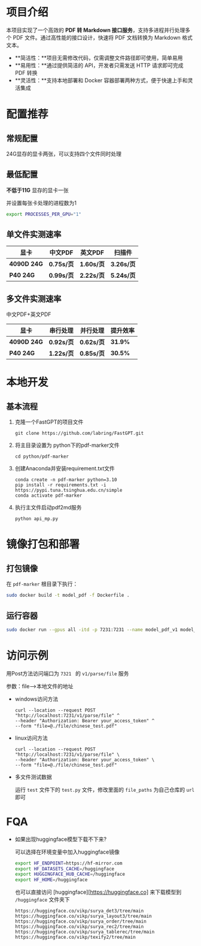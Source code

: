 # 项目介绍

本项目实现了一个高效的 **PDF 转 Markdown 接口服务**，支持多进程并行处理多个 PDF 文件。通过高性能的接口设计，快速将 PDF 文档转换为 Markdown 格式文本。

- **简洁性：**项目无需修改代码，仅需调整文件路径即可使用，简单易用
- **易用性：**通过提供简洁的 API，开发者只需发送 HTTP 请求即可完成 PDF 转换
- **灵活性：**支持本地部署和 Docker 容器部署两种方式，便于快速上手和灵活集成

# 配置推荐

## 常规配置

24G显存的显卡两张，可以支持四个文件同时处理

## 最低配置

**不低于11G** 显存的显卡一张

并设置每张卡处理的进程数为1

```bash
export PROCESSES_PER_GPU="1"
```

## 单文件实测速率

| 显卡          | 中文PDF      | 英文PDF      | 扫描件       |
| ------------- | ------------ | ------------ | ------------ |
| **4090D 24G** | **0.75s/页** | **1.60s/页** | **3.26s/页** |
| **P40 24G**   | **0.99s/页** | **2.22s/页** | **5.24s/页** |

## 多文件实测速率

中文PDF+英文PDF

| 显卡          | 串行处理     | 并行处理     | 提升效率  |
| ------------- | ------------ | ------------ | --------- |
| **4090D 24G** | **0.92s/页** | **0.62s/页** | **31.9%** |
| **P40 24G**   | **1.22s/页** | **0.85s/页** | **30.5%** |

# 本地开发

## 基本流程

1. 克隆一个FastGPT的项目文件

   ```
   git clone https://github.com/labring/FastGPT.git
   ```

2. 将主目录设置为 python下的pdf-marker文件

   ```
   cd python/pdf-marker
   ```

3. 创建Anaconda并安装requirement.txt文件

   ```
   conda create -n pdf-marker python=3.10
   pip install -r requirements.txt -i https://pypi.tuna.tsinghua.edu.cn/simple
   conda activate pdf-marker
   ```

4. 执行主文件启动pdf2md服务

   ```
   python api_mp.py
   ```

# 镜像打包和部署

## 打包镜像

在 `pdf-marker` 根目录下执行：

```bash
sudo docker build -t model_pdf -f Dockerfile .
```

## 运行容器

```bash
sudo docker run --gpus all -itd -p 7231:7231 --name model_pdf_v1 model_pdf
```

# 访问示例

用Post方法访问端口为 `7321 ` 的 `v1/parse/file` 服务

参数：file-->本地文件的地址

- windows访问方法

  ```
  curl --location --request POST "http://localhost:7231/v1/parse/file" ^
  --header "Authorization: Bearer your_access_token" ^
  --form "file=@./file/chinese_test.pdf"
  ```

- linux访问方法

  ```
  curl --location --request POST "http://localhost:7231/v1/parse/file" \
  --header "Authorization: Bearer your_access_token" \
  --form "file=@./file/chinese_test.pdf"
  ```

- 多文件测试数据

  运行 `test` 文件下的 `test.py` 文件，修改里面的 `file_paths` 为自己仓库的 `url` 即可

# FQA

- 如果出现huggingface模型下载不下来?

  可以选择在环境变量中加入huggingface镜像

  ```bash
  export HF_ENDPOINT=https://hf-mirror.com
  export HF_DATASETS_CACHE=/huggingface
  export HUGGINGFACE_HUB_CACHE=/huggingface
  export HF_HOME=/huggingface
  ```

  也可以直接访问 [huggingface][https://huggingface.co] 来下载模型到 `/huggingface` 文件夹下

  ```
  https://huggingface.co/vikp/surya_det3/tree/main
  https://huggingface.co/vikp/surya_layout3/tree/main
  https://huggingface.co/vikp/surya_order/tree/main
  https://huggingface.co/vikp/surya_rec2/tree/main
  https://huggingface.co/vikp/surya_tablerec/tree/main
  https://huggingface.co/vikp/texify2/tree/main
  ```

  